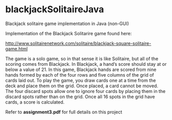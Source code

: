 # blackjackSolitaireJava
Blackjack solitaire game implementation in Java (non-GUI)

Implementation of the Blackjack Solitarire game found here:

http://www.solitairenetwork.com/solitaire/blackjack-square-solitaire-game.html

The game is a solo game, so in that sense it is like Solitaire, 
but all of the scoring comes from Blackjack. In Blackjack, a hand’s score should stay at or below a value of 21.
In this game, Blackjack hands are scored from nine hands formed by each of the four rows and five columns
of the grid of cards laid out. To play the game, you draw cards one at a time from the deck and place them on the grid. 
Once placed, a card cannot be moved. The four discard spots allow one to ignore four cards by 
placing them in the discard spots rather than on the grid. Once all 16 spots in the grid have cards, a score is calculated.

Refer to **assignment3.pdf** for full details on this project
